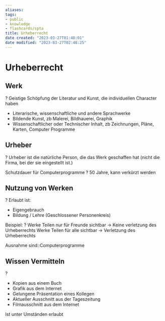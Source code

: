 ```yaml
---
aliases: 
tags:
- public
- knowledge
- flashcards/spta
title: Urheberrecht
date created: "2023-03-27T01:48:01"
date modified: "2023-03-27T02:48:25"
---
```


# Urheberrecht

## Werk
?
Geistige Schöpfung der Literatur und Kunst, die individuellen Character haben
- Literarische, wissenschaftliche und andere Sprachwerke
- Bildende Kunst, zb Malerei, Bildhauerei, Graphik
- Wissenschaftlicher oder Technischer Inhalt, zb Zeichnungen, Pläne, Karten, Computer Programme

## Urheber
?
Urheber ist die natürliche Person, die das Werk geschaffen hat (nicht die Firma, bei der sie eingestellt ist.)

Schutzdauer für Computerprogramme
?
50 Jahre, kann verkürzt werden

## Nutzung von Werken
?
Erlaubt ist:
- Eigengebrauch
- Bildung / Lehre
(Geschlossener Personenkreis)

Beispiel:
?
Werke Teilen nur für Freunde sichtbar -> Keine verletzung des Urheberrechts
Werke Teilen für alle sichtbar -> Verletzung des Urheberrechts

Ausnahme sind::Computerprogramme

## Wissen Vermitteln
?
- Kopien aus einem Buch
- Grafik aus dem Internet
- Gelungene Präsentation eines Kollegen
- Aktueller Ausschnitt aus der Tageszeitung
- Filmausschnitt aus dem Internet

Ist unter Umständen erlaubt
